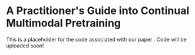 # A Practitioner's Guide into Continual Multimodal Pretraining

This is a placeholder for the code associated with our paper <link>. Code will be uploaded soon!
